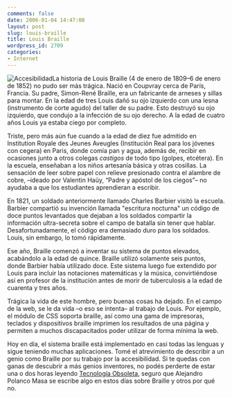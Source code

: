 ```yaml
---
comments: false
date: 2006-01-04 14:47:08
layout: post
slug: louis-braille
title: Louis Braille
wordpress_id: 2709
categories:
- Internet
---
```


![Accesibilidad](/images/accesibilidad.png)La historia de Louis Braille (4 de enero de 1809–6 de enero de 1852) no pudo ser más trágica. Nació en Coupvray cerca de París, Francia. Su padre, Simon-René Braille, era un fabricante de arneses y sillas para montar. En la edad de tres Louis dañó su ojo izquierdo con una lesna (instrumento de corte agudo) del taller de su padre. Esto destruyó su ojo izquierdo, que condujo a la infección de su ojo derecho. A la edad de cuatro años Louis ya estaba ciego por completo.





Triste, pero más aún fue cuando a la edad de diez fue admitido en Institution Royale des Jeunes Aveugles (Institución Real para los jóvenes con cegera) en Paris, donde comía pan y agua, además de, recibir en ocasiones junto a otros colegas _castigos_ de todo tipo (golpes, etcétera). En la escuela, enseñaban a los niños artesanía básica y otras cosillas. La sensación de leer sobre papel con relieve presionado contra el alambre de cobre, –ideado por Valentin Haüy, “Padre y apóstol de los ciegos”– no ayudaba a que los estudiantes aprendieran a escribir.



<!-- more -->



En 1821, un soldado anteriormente llamado Charles Barbier visitó la escuela. Barbier compartió su invención llamada "escritura nocturna" un código de doce puntos levantados que dejaban a los soldados compartir la información ultra-secreta sobre el campo de batalla sin tener que hablar. Desafortunadamente, el código era demasiado duro para los soldados. Louis, sin embargo, lo tomó rápidamente.





Ese año, Braille comenzó a inventar su sistema de puntos elevados, acabándolo a la edad de quince. Braille utilizó solamente seis puntos, donde Barbier había utilizado doce. Este sistema luego fue extendido por Louis para incluir las notaciones matemáticas y la música, convirtiéndose así en profesor de la institución antes de morir de tuberculosis a la edad de cuarenta y tres años.





Trágica la vida de este hombre, pero buenas cosas ha dejado. En el campo de la web, se le da vida –o eso se intenta– al trabajo de Louis. Por ejemplo, el módulo de CSS soporta braille, así como una gama de impresoras, teclados y dispositivos braille imprimen los resultados de una página y permiten a muchos discapacitados poder utilizar de forma mínima la web.





Hoy en día, el sistema braille está implementado en casi todas las lenguas y sigue teniendo muchas aplicaciones. Tomé el atrevimiento de describir a un genio como Braille por su trabajo por la accesibilidad. Si te quedas con ganas de descubrir a más genios inventores, no podés perderte de estar una o dos horas leyendo [Tecnología Obsoleta](http://www.alpoma.net/tecob/), seguro que Alejandro Polanco Masa se escribe algo en estos días sobre Braille y otros por qué no.

